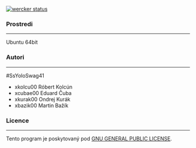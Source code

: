 [![wercker status](https://app.wercker.com/status/fd0b5a4a01bf30c4c9bae68dab044d14/s/master "wercker status")](https://app.wercker.com/project/byKey/fd0b5a4a01bf30c4c9bae68dab044d14)

### Prostredi
------------
Ubuntu 64bit

### Autori
------------
\#SsYoloSwag41
 - xkolcu00 Róbert Kolcún
 - xcubae00 Eduard Čuba
 - xkurak00 Ondrej Kurák
 - xbazik00 Martin Bažík

### Licence
-----------
Tento program je poskytovaný pod [GNU GENERAL PUBLIC LICENSE](https://github.com/NoName115/IVS/blob/master/LICENSE).
